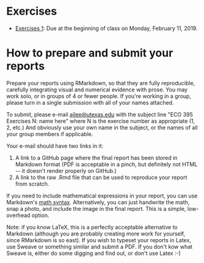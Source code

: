 

# Exercises

- [Exercises 1](exercises01.md): Due at the beginning of class on Monday, February 11, 2019.  


# How to prepare and submit your reports

Prepare your reports using RMarkdown, so that they are fully reproducible, carefully integrating visual and numerical evidence with prose.  You may work solo, or in groups of 4 or fewer people.  If you're working in a group, please turn in a single submission with all of your names attached.

To submit, please e-mail <ajlee@utexas.edu> with the subject line "ECO 395 Exercises N: name here" where N is the exercise number as appropriate (1, 2, etc.) And obviously use your own name in the subject, or the names of all your group members if applicable.

Your e-mail should have two links in it: 
1) A link to a GitHub page where the final report has been stored in Markdown format (PDF is acceptable in a pinch, but definitely not HTML -- it doesn't render properly on GitHub.)  
2) A link to the raw .Rmd file that can be used to reproduce your report from scratch.

If you need to include mathematical expressions in your report, you can use Markdown's [math syntax](https://github.com/cben/mathdown/wiki/math-in-markdown).  Alternatively, you can just handwrite the math, snap a photo, and include the image in the final report.  This is a simple, low-overhead option.

Note: if you know LaTeX, this is a perfectly acceptable alternative to Markdown (although you are probably creating more work for yourself, since RMarkdown is so east).  If you wish to typeset your reports in Latex, use Sweave or something similar and submit a PDF.  If you don't kow what Sweave is, either do some digging and find out, or don't use Latex :-)  
